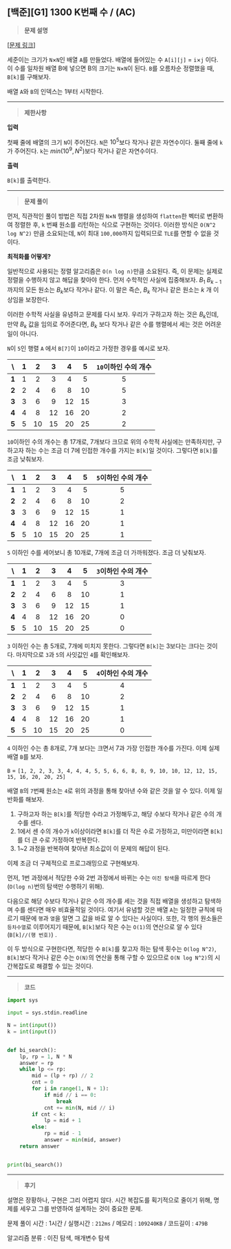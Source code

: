 [백준][G1] 1300 K번째 수 / (AC)
---
> **문제 설명**


[[문제 링크](https://www.acmicpc.net/problem/1300)]

세준이는 크기가 `N`×`N`인 배열 `A`를 만들었다. 배열에 들어있는 수 `A[i][j]` = `i`×`j` 이다. 이 수를 일차원 배열 B에 넣으면 B의 크기는 `N`×`N`이 된다. `B`를 오름차순 정렬했을
때, `B[k]`를 구해보자.

배열 `A`와 `B`의 인덱스는 1부터 시작한다.

---

> **제한사항**
>

**입력**

첫째 줄에 배열의 크기 `N`이 주어진다. `N`은 <span>$10^5$</span>보다 작거나 같은 자연수이다. 둘째 줄에 `k`가 주어진다. `k`는 <span>$min(10^9, N^2)$</span>보다
작거나 같은 자연수이다.

**출력**

`B[k]`를 출력한다.

---

> **문제 풀이**

먼저, 직관적인 풀이 방법은 직접 2차원 `N`×`N` 행렬을 생성하여 `flatten`한 벡터로 변환하여 정렬한 후, `k` 번째 원소를 리턴하는 식으로 구현하는 것이다. 이러한
방식은 `O(N^2 log N^2)` 만큼 소요되는데, `N`이 최대 `100,000`까지 입력되므로 `TLE`를 면할 수 없을 것이다.

**최적화를 어떻게?**

일반적으로 사용되는 정렬 알고리즘은 `O(n log n)`만큼 소요된다. 즉, 이 문제는 실제로 정렬을 수행하지 않고 해답을 찾아야 한다. 먼저 수학적인 사실에 집중해보자. <span>$B_1 ~ B_
{k-1}$</span>까지의 모든 원소는 <span>$B_k$</span>보다 작거나 같다. 이 말은 즉슨, <span>$B_k$</span> 작거나 같은 원소는 <span>$k$</span> 개 이상임을
보장한다.

이러한 수학적 사실을 유념하고 문제를 다시 보자. 우리가 구하고자 하는 것은 <span>$B_k$</span>인데, 만약 <span>$B_k$</span> 값을 임의로 주어준다면, <span>$B_k$</span>
보다 작거나 같은 수를 행렬에서 세는 것은 어려운 일이 아니다.

`N`이 `5`인 행렬 `A` 에서 `B[7]`이 `10`이라고 가정한 경우를 예시로 보자.

| \ | 1 | 2 | 3 | 4 | 5 | `10`이하인 수의 개수 |
|:---:|:---:|:---:|:---:|:---:|:---:|:---:|
| **1** | 1 | 2 | 3 | 4 | 5 | 5 |
| **2** | 2 | 4 | 6 | 8 | 10 | 5 |
| **3** | 3 | 6 | 9 | 12 | 15 | 3|
| **4** | 4 | 8 | 12 | 16 | 20 | 2 |
| **5** | 5 | 10 | 15 | 20 | 25 | 2 |

`10`이하인 수의 개수는 총 17개로, 7개보다 크므로 위의 수학적 사실에는 만족하지만, 구하고자 하는 수는 조금 더 7에 인접한 개수를 가지는 `B[k]`일 것이다. 그렇다면 `B[k]`를 조금 낮춰보자.


| \ | 1 | 2 | 3 | 4 | 5 | `5`이하인 수의 개수 |
|:---:|:---:|:---:|:---:|:---:|:---:|:---:|
| **1** | 1 | 2 | 3 | 4 | 5 | 5 |
| **2** | 2 | 4 | 6 | 8 | 10 | 2 |
| **3** | 3 | 6 | 9 | 12 | 15 | 1|
| **4** | 4 | 8 | 12 | 16 | 20 | 1 |
| **5** | 5 | 10 | 15 | 20 | 25 | 1 |

`5` 이하인 수를 세어보니 총 10개로, 7개에 조금 더 가까워졌다. 조금 더 낮춰보자.

| \ | 1 | 2 | 3 | 4 | 5 | `3`이하인 수의 개수 |
|:---:|:---:|:---:|:---:|:---:|:---:|:---:|
| **1** | 1 | 2 | 3 | 4 | 5 | 3 |
| **2** | 2 | 4 | 6 | 8 | 10 | 1 |
| **3** | 3 | 6 | 9 | 12 | 15 | 1|
| **4** | 4 | 8 | 12 | 16 | 20 | 0 |
| **5** | 5 | 10 | 15 | 20 | 25 | 0 |

`3` 이하인 수는 총 5개로, 7개에 미치지 못한다. 그렇다면 `B[k]`는 3보다는 크다는 것이다. 마지막으로 `3`과 `5`의 사잇값인 `4`를 확인해보자.

| \ | 1 | 2 | 3 | 4 | 5 | `4`이하인 수의 개수 |
|:---:|:---:|:---:|:---:|:---:|:---:|:---:|
| **1** | 1 | 2 | 3 | 4 | 5 | 4 |
| **2** | 2 | 4 | 6 | 8 | 10 | 2 |
| **3** | 3 | 6 | 9 | 12 | 15 | 1|
| **4** | 4 | 8 | 12 | 16 | 20 | 1 |
| **5** | 5 | 10 | 15 | 20 | 25 | 0 |

`4` 이하인 수는 총 8개로, 7개 보다는 크면서 7과 가장 인접한 개수를 가진다. 이제 실제 배열 `B`를 보자.

`B` = `[1, 2, 2, 3, 3, 4, 4, 4, 5, 5, 6, 6, 8, 8, 9, 10, 10, 12, 12, 15, 15, 16, 20, 20, 25]`

배열 `B`의 `7`번째 원소는 `4`로 위의 과정을 통해 찾아낸 수와 같은 것을 알 수 있다. 이제 일반화를 해보자.
1. 구하고자 하는 `B[k]`를 적당한 수라고 가정해두고, 해당 수보다 작거나 같은 수의 개수를 센다.
2. 1에서 센 수의 개수가 `k`이상이라면 `B[k]`를 더 작은 수로 가정하고, 미만이라면 `B[k]`를 더 큰 수로 가정하여 반복한다.
3. 1~2 과정을 반복하여 찾아낸 최소값이 이 문제의 해답이 된다.

이제 조금 더 구체적으로 프로그래밍으로 구현해보자. 

먼저, 1번 과정에서 적당한 수와 2번 과정에서 바뀌는 수는 `이진 탐색`을 따르게 한다(`O(log n)`번의 탐색만 수행하기 위해).

다음으로 해당 수보다 작거나 같은 수의 개수를 세는 것을 직접 배열을 생성하고 탐색하며 수를 센다면 매우 비효율적일 것이다. 
여기서 유념할 것은 배열 `A`는 일정한 규칙에 따르기 때문에 `행`과 `열`을 알면 그 값을 바로 알 수 있다는 사실이다. 또한, 각 행의 원소들은 `등차수열`로 이루어지기 때문에, `B[k]`보다 작은 수는 `O(1)`의 연산으로 알 수 있다(`B[k]//(행 번호)`) .

이 두 방식으로 구현한다면, 적당한 수 `B[k]`를 찾고자 하는 탐색 횟수는 `O(log N^2)`, `B[k]`보다 작거나 같은 수는 `O(N)`의 연산을 통해 구할 수 있으므로 `O(N log N^2)`의 시간복잡도로 해결할 수 있는 것이다.


---

> **코드**
>

```python
import sys

input = sys.stdin.readline

N = int(input())
k = int(input())


def bi_search():
    lp, rp = 1, N * N
    answer = rp
    while lp <= rp:
        mid = (lp + rp) // 2
        cnt = 0
        for i in range(1, N + 1):
            if mid // i == 0:
                break
            cnt += min(N, mid // i)
        if cnt < k:
            lp = mid + 1
        else:
            rp = mid - 1
            answer = min(mid, answer)
    return answer


print(bi_search())
```

---

> **후기**

설명은 장황하나, 구현은 그리 어렵지 않다. 시간 복잡도를 획기적으로 줄이기 위해, 명제를 세우고 그를 반영하여 설계하는 것이 중요한 문제.

문제 풀이 시간 : 1시간 / 실행시간 : `212ms` / 메모리 : `109240KB` / 코드길이 : `479B`

알고리즘 분류 : 이진 탐색, 매개변수 탐색
